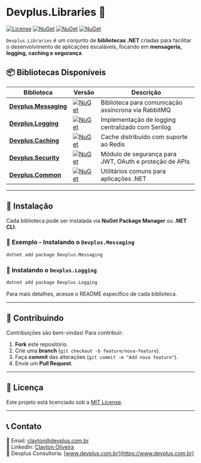 # Devplus.Libraries 🚀

[![License](https://img.shields.io/github/license/clayton-devplus/devplus-libraries)](LICENSE)
[![NuGet](https://img.shields.io/nuget/v/Devplus.Messaging.svg?label=Messaging)](https://www.nuget.org/packages/Devplus.Messaging/)
[![NuGet](https://img.shields.io/nuget/v/Devplus.Logging.svg?label=Logging)](https://www.nuget.org/packages/Devplus.Logging/)
[![NuGet](https://img.shields.io/nuget/v/Devplus.Caching.svg?label=Caching)](https://www.nuget.org/packages/Devplus.Caching/)

`Devplus.Libraries` é um conjunto de **bibliotecas .NET** criadas para facilitar o desenvolvimento de aplicações escaláveis, focando em **mensageria, logging, caching e segurança**.

## 📦 **Bibliotecas Disponíveis**
| Biblioteca | Versão | Descrição |
|------------|--------|------------|
| **[Devplus.Messaging](https://www.nuget.org/packages/Devplus.Messaging/)** | [![NuGet](https://img.shields.io/nuget/v/Devplus.Messaging.svg)](https://www.nuget.org/packages/Devplus.Messaging/) | Biblioteca para comunicação assíncrona via RabbitMQ |
| **[Devplus.Logging](https://www.nuget.org/packages/Devplus.Logging/)** | [![NuGet](https://img.shields.io/nuget/v/Devplus.Logging.svg)](https://www.nuget.org/packages/Devplus.Logging/) | Implementação de logging centralizado com Serilog |
| **[Devplus.Caching](https://www.nuget.org/packages/Devplus.Caching/)** | [![NuGet](https://img.shields.io/nuget/v/Devplus.Caching.svg)](https://www.nuget.org/packages/Devplus.Caching/) | Cache distribuído com suporte ao Redis |
| **[Devplus.Security](https://www.nuget.org/packages/Devplus.Security/)** | [![NuGet](https://img.shields.io/nuget/v/Devplus.Security.svg)](https://www.nuget.org/packages/Devplus.Security/) | Módulo de segurança para JWT, OAuth e proteção de APIs |
| **[Devplus.Common](https://www.nuget.org/packages/Devplus.Common/)** | [![NuGet](https://img.shields.io/nuget/v/Devplus.Common.svg)](https://www.nuget.org/packages/Devplus.Common/) | Utilitários comuns para aplicações .NET |

---

## 🚀 **Instalação**
Cada biblioteca pode ser instalada via **NuGet Package Manager** ou **.NET CLI**:

### 📌 **Exemplo - Instalando o `Devplus.Messaging`**
```sh
dotnet add package Devplus.Messaging
```

### 📌 **Instalando o `Devplus.Logging`**
```sh
dotnet add package Devplus.Logging
```

Para mais detalhes, acesse o README específico de cada biblioteca.

---

## 🤝 **Contribuindo**
Contribuições são bem-vindas! Para contribuir:

1. **Fork** este repositório.
2. Crie uma **branch** (`git checkout -b feature/nova-feature`).
3. Faça **commit** das alterações (`git commit -m "Add nova feature"`).
4. Envie um **Pull Request**.

---

## 📄 **Licença**
Este projeto está licenciado sob a [MIT License](LICENSE).

---

## 📞 **Contato**
📧 Email: [clayton@devplus.com.br](mailto:clayton@devplus.com.br)  
🔗 LinkedIn: [Clayton Oliveira](https://www.linkedin.com/in/clayton-oliveira-7929b121/)  
🚀 Devplus Consultoria: [www.devplus.com.br](https://www.devplus.com.br)  
